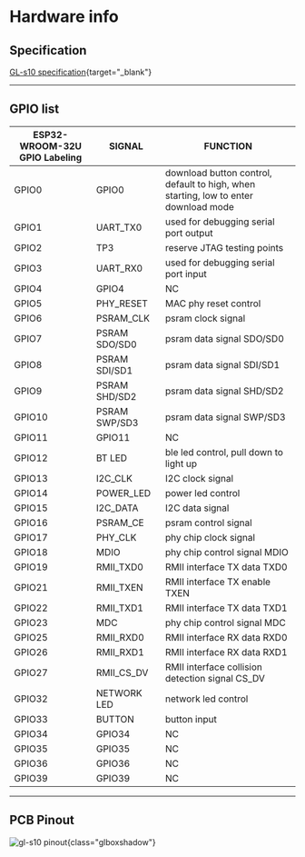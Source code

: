 # Hardware info

## Specification

[GL-s10 specification](https://www.gl-inet.com/products/gl-s10/#specs){target="_blank"}

---

## GPIO list

| ESP32-WROOM-32U GPIO Labeling | SIGNAL        | FUNCTION                                                     |
| ----------------------------- | ------------- | ------------------------------------------------------------ |
| GPIO0                         | GPIO0         | download button control, default to high, when starting, low to enter download mode |
| GPIO1                         | UART_TX0      | used for debugging serial port output                        |
| GPIO2                         | TP3           | reserve JTAG testing points                                  |
| GPIO3                         | UART_RX0      | used for debugging serial port input                         |
| GPIO4                         | GPIO4         | NC                                                           |
| GPIO5                         | PHY_RESET     | MAC phy reset control                                        |
| GPIO6                         | PSRAM_CLK     | psram clock signal                                           |
| GPIO7                         | PSRAM SDO/SD0 | psram data signal SDO/SD0                                    |
| GPIO8                         | PSRAM SDI/SD1 | psram data signal SDI/SD1                                    |
| GPIO9                         | PSRAM SHD/SD2 | psram data signal SHD/SD2                                    |
| GPIO10                        | PSRAM SWP/SD3 | psram data signal SWP/SD3                                    |
| GPIO11                        | GPIO11        | NC                                                           |
| GPIO12                        | BT LED        | ble led control, pull down to light up                       |
| GPIO13                        | I2C_CLK       | I2C clock signal                                             |
| GPIO14                        | POWER_LED     | power led control                                            |
| GPIO15                        | I2C_DATA      | I2C data signal                                              |
| GPIO16                        | PSRAM_CE      | psram control signal                                         |
| GPIO17                        | PHY_CLK       | phy chip clock signal                                        |
| GPIO18                        | MDIO          | phy chip control signal MDIO                                 |
| GPIO19                        | RMII_TXD0     | RMII interface TX data TXD0                                  |
| GPIO21                        | RMII_TXEN     | RMII interface TX enable TXEN                                |
| GPIO22                        | RMII_TXD1     | RMII interface TX data TXD1                                  |
| GPIO23                        | MDC           | phy chip control signal MDC                                  |
| GPIO25                        | RMII_RXD0     | RMII interface RX data RXD0                                  |
| GPIO26                        | RMII_RXD1     | RMII interface RX data RXD1                                  |
| GPIO27                        | RMII_CS_DV    | RMII interface collision detection signal CS_DV              |
| GPIO32                        | NETWORK LED   | network led control                                          |
| GPIO33                        | BUTTON        | button input                                                 |
| GPIO34                        | GPIO34        | NC                                                           |
| GPIO35                        | GPIO35        | NC                                                           |
| GPIO36                        | GPIO36        | NC                                                           |
| GPIO39                        | GPIO39        | NC                                                           |

------

## PCB Pinout

![gl-s10 pinout](https://static.gl-inet.com/docs/router/en/3/specification/gl-s10/gl-s10-pinout.jpg){class="glboxshadow"}
